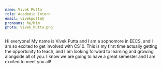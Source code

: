 ```yaml
---
name: Vivek Putta
role: Academic Intern
email: vivekputta@
pronouns: he/him
photo: Vivek_Putta.png
---
```

Hi everyone! My name is Vivek Putta and I am a sophomore in EECS, and I am so excited to get involved with CS10. This is my first time actually getting the opportunity to teach, and I am looking forward to learning and growing alongside all of you. I know we are going to have a great semester and I am excited to meet you all!
